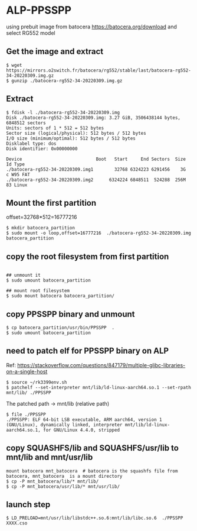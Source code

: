 # ALP-PPSSPP

using prebuit image from batocera https://batocera.org/download and select RG552 model

## Get the image and extract 
```
$ wget https://mirrors.o2switch.fr/batocera/rg552/stable/last/batocera-rg552-34-20220309.img.gz
$ gunzip ./batocera-rg552-34-20220309.img.gz
```
 
## Extract
```
$ fdisk -l ./batocera-rg552-34-20220309.img 
Disk ./batocera-rg552-34-20220309.img: 3.27 GiB, 3506438144 bytes, 6848512 sectors
Units: sectors of 1 * 512 = 512 bytes
Sector size (logical/physical): 512 bytes / 512 bytes
I/O size (minimum/optimal): 512 bytes / 512 bytes
Disklabel type: dos
Disk identifier: 0x00000000
 
Device                            Boot   Start     End Sectors  Size Id Type
./batocera-rg552-34-20220309.img1        32768 6324223 6291456    3G  c W95 FAT
./batocera-rg552-34-20220309.img2      6324224 6848511  524288  256M 83 Linux
```
## Mount the first partition
offset=32768*512=16777216
```
$ mkdir batocera_partition
$ sudo mount -o loop,offset=16777216  ./batocera-rg552-34-20220309.img batocera_partition
```

## copy the root filesystem from first partition
```$ cp batocera_partition/boot/batocera .

## unmount it
$ sudo umount batocera_partition
 
## mount root filesystem
$ sudo mount batocera batocera_partition/
```
 
## copy PPSSPP binary and unmount
```
$ cp batocera_partition/usr/bin/PPSSPP  .
$ sudo umount batocera_partition 
```

## need to patch elf for PPSSPP binary on ALP
Ref: https://stackoverflow.com/questions/847179/multiple-glibc-libraries-on-a-single-host
```
$ source ~/rk3399env.sh
$ patchelf --set-interpreter mnt/lib/ld-linux-aarch64.so.1 --set-rpath mnt/lib/ ./PPSSPP
```
The patched path → mnt/lib (relative path)
```
$ file ./PPSSPP
./PPSSPP: ELF 64-bit LSB executable, ARM aarch64, version 1 (GNU/Linux), dynamically linked, interpreter mnt/lib/ld-linux-aarch64.so.1, for GNU/Linux 4.4.0, stripped
```

## copy SQUASHFS/lib and SQUASHFS/usr/lib to mnt/lib and mnt/usr/lib
```
mount batocera mnt_batocera  # batocera is the squashfs file from batocera, mnt_batocera  is a mount directory
$ cp -P mnt_batocera/lib/* mnt/lib/
$ cp -P mnt_batocera/usr/lib/* mnt/usr/lib/ 
```

## launch step
```$ LD_PRELOAD=mnt/usr/lib/libstdc++.so.6:mnt/lib/libc.so.6  ./PPSSPP XXXX.cso```
